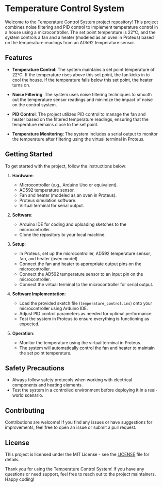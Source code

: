 # Temperature Control System

Welcome to the Temperature Control System project repository! This project combines noise filtering and PID control to implement temperature control in a house using a microcontroller. The set point temperature is 22°C, and the system controls a fan and a heater (modeled as an oven in Proteus) based on the temperature readings from an AD592 temperature sensor.

## Features

- **Temperature Control**: The system maintains a set point temperature of 22°C. If the temperature rises above this set point, the fan kicks in to cool the house. If the temperature falls below this set point, the heater turns on.

- **Noise Filtering**: The system uses noise filtering techniques to smooth out the temperature sensor readings and minimize the impact of noise on the control system.

- **PID Control**: The project utilizes PID control to manage the fan and heater based on the filtered temperature readings, ensuring that the temperature remains close to the set point.

- **Temperature Monitoring**: The system includes a serial output to monitor the temperature after filtering using the virtual terminal in Proteus.

## Getting Started

To get started with the project, follow the instructions below:

1. **Hardware**:
   - Microcontroller (e.g., Arduino Uno or equivalent).
   - AD592 temperature sensor.
   - Fan and heater (modeled as an oven in Proteus).
   - Proteus simulation software.
   - Virtual terminal for serial output.

2. **Software**:
   - Arduino IDE for coding and uploading sketches to the microcontroller.
   - Clone the repository to your local machine.

3. **Setup**:
   - In Proteus, set up the microcontroller, AD592 temperature sensor, fan, and heater (oven model).
   - Connect the fan and heater to appropriate output pins on the microcontroller.
   - Connect the AD592 temperature sensor to an input pin on the microcontroller.
   - Connect the virtual terminal to the microcontroller for serial output.

4. **Software Implementation**:
   - Load the provided sketch file (`temperature_control.ino`) onto your microcontroller using Arduino IDE.
   - Adjust PID control parameters as needed for optimal performance.
   - Test the system in Proteus to ensure everything is functioning as expected.

5. **Operation**:
   - Monitor the temperature using the virtual terminal in Proteus.
   - The system will automatically control the fan and heater to maintain the set point temperature.

## Safety Precautions

- Always follow safety protocols when working with electrical components and heating elements.
- Test the system in a controlled environment before deploying it in a real-world scenario.

## Contributing

Contributions are welcome! If you find any issues or have suggestions for improvements, feel free to open an issue or submit a pull request.

## License

This project is licensed under the MIT License - see the [LICENSE](LICENSE) file for details.

Thank you for using the Temperature Control System! If you have any questions or need support, feel free to reach out to the project maintainers. Happy coding!
